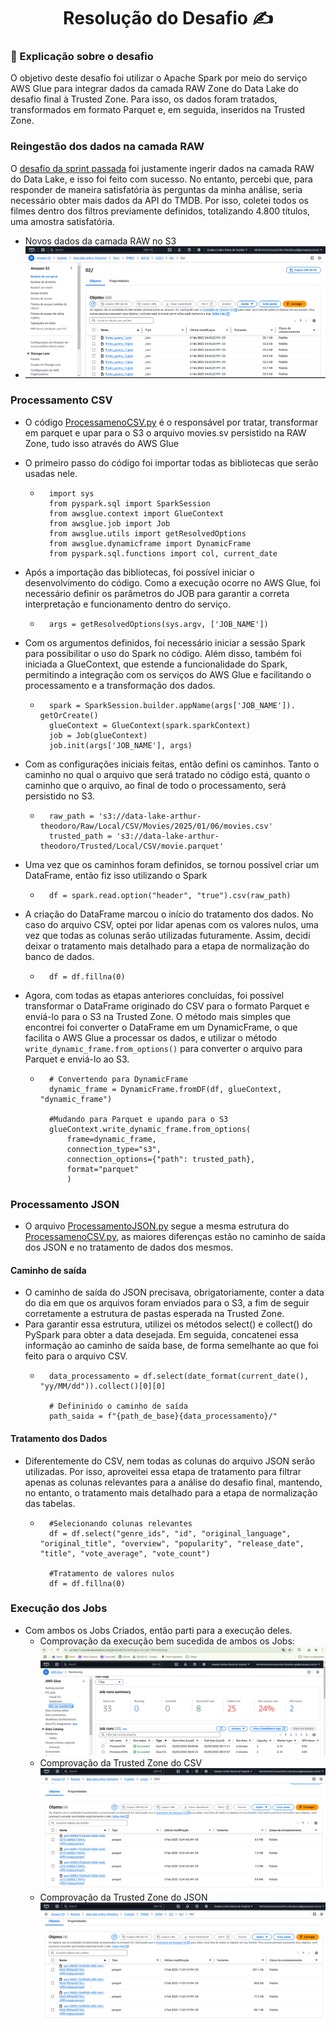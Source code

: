<h1 align="center">Resolução do Desafio ✍️</h1>

### 📝 Explicação sobre o desafio

O objetivo deste desafio foi utilizar o Apache Spark por meio do serviço AWS Glue para integrar dados da camada RAW Zone do Data Lake do desafio final à Trusted Zone. Para isso, os dados foram tratados, transformados em formato Parquet e, em seguida, inseridos na Trusted Zone.

### Reingestão dos dados na camada RAW

O [desafio da sprint passada](/Sprint%207/Desafio/README.md) foi justamente ingerir dados na camada RAW do Data Lake, e isso foi feito com sucesso. No entanto, percebi que, para responder de maneira satisfatória às perguntas da minha análise, seria necessário obter mais dados da API do TMDB. Por isso, coletei todos os filmes dentro dos filtros previamente definidos, totalizando 4.800 títulos, uma amostra satisfatória.

- Novos dados da camada RAW no S3
- ![Novos dados da camada RAW no S3](../Evidencias/ReingestaoDados.png)

### Processamento CSV

- O código [ProcessamenoCSV.py](./ProcessamentoCSV.py) é o responsável por tratar, transformar em parquet e upar para o S3 o arquivo movies.sv persistido na RAW Zone, tudo isso através do AWS Glue

- O primeiro passo do código foi importar todas as bibliotecas que serão usadas nele.
    - ```````
        import sys
        from pyspark.sql import SparkSession
        from awsglue.context import GlueContext
        from awsglue.job import Job
        from awsglue.utils import getResolvedOptions
        from awsglue.dynamicframe import DynamicFrame
        from pyspark.sql.functions import col, current_date
        `````````

- Após a importação das bibliotecas, foi possível iniciar o desenvolvimento do código. Como a execução ocorre no AWS Glue, foi necessário definir os parâmetros do JOB para garantir a correta interpretação e funcionamento dentro do serviço.

    - ```````
        args = getResolvedOptions(sys.argv, ['JOB_NAME'])
        ````````

- Com os argumentos definidos, foi necessário iniciar a sessão Spark para possibilitar o uso do Spark no código. Além disso, também foi iniciada a GlueContext, que estende a funcionalidade do Spark, permitindo a integração com os serviços do AWS Glue e facilitando o processamento e a transformação dos dados.

    - ````````
        spark = SparkSession.builder.appName(args['JOB_NAME']). getOrCreate()
        glueContext = GlueContext(spark.sparkContext)
        job = Job(glueContext)
        job.init(args['JOB_NAME'], args)

        ``````````
- Com as configurações iniciais feitas, então defini os caminhos. Tanto o caminho no qual o arquivo que será tratado no código está, quanto o caminho que o arquivo, ao final de todo o processamento, será persistido no S3.
    - ````````
        raw_path = 's3://data-lake-arthur-theodoro/Raw/Local/CSV/Movies/2025/01/06/movies.csv'
        trusted_path = 's3://data-lake-arthur-theodoro/Trusted/Local/CSV/movie.parquet'
        ``````````
- Uma vez que os caminhos foram definidos, se tornou possível criar um DataFrame, então fiz isso utilizando o Spark
    - ````````
        df = spark.read.option("header", "true").csv(raw_path)
        ````````

- A criação do DataFrame marcou o início do tratamento dos dados. No caso do arquivo CSV, optei por lidar apenas com os valores nulos, uma vez que todas as colunas serão utilizadas futuramente. Assim, decidi deixar o tratamento mais detalhado para a etapa de normalização do banco de dados.

    - `````````
        df = df.fillna(0)
        ``````````

- Agora, com todas as etapas anteriores concluídas, foi possível transformar o DataFrame originado do CSV para o formato Parquet e enviá-lo para o S3 na Trusted Zone. O método mais simples que encontrei foi converter o DataFrame em um DynamicFrame, o que facilita o AWS Glue a processar os dados, e utilizar o método ``write_dynamic_frame.from_options()`` para converter o arquivo para Parquet e enviá-lo ao S3.
    - ````````
        # Convertendo para DynamicFrame
        dynamic_frame = DynamicFrame.fromDF(df, glueContext, "dynamic_frame")
    
        #Mudando para Parquet e upando para o S3
        glueContext.write_dynamic_frame.from_options(
            frame=dynamic_frame,
            connection_type="s3",
            connection_options={"path": trusted_path},
            format="parquet"
            )
        ````````

### Processamento JSON

- O arquivo [ProcessamentoJSON.py](../Desafio/ProcessamentoJSON.py) segue a mesma estrutura do [ProcessamenoCSV.py](./ProcessamentoCSV.py), as maiores diferenças estão no caminho de saída dos JSON e no tratamento de dados dos mesmos.

#### Caminho de saída
- O caminho de saída do JSON precisava, obrigatoriamente, conter a data do dia em que os arquivos foram enviados para o S3, a fim de seguir corretamente a estrutura de pastas esperada na Trusted Zone.
- Para garantir essa estrutura, utilizei os métodos select() e collect() do PySpark para obter a data desejada. Em seguida, concatenei essa informação ao caminho de saída base, de forma semelhante ao que foi feito para o arquivo CSV.
    - ```````
        data_processamento = df.select(date_format(current_date(), "yy/MM/dd")).collect()[0][0]

        # Defininido o caminho de saída
        path_saida = f"{path_de_base}{data_processamento}/"
        ``````````

#### Tratamento dos Dados
- Diferentemente do CSV, nem todas as colunas do arquivo JSON serão utilizadas. Por isso, aproveitei essa etapa de tratamento para filtrar apenas as colunas relevantes para a análise do desafio final, mantendo, no entanto, o tratamento mais detalhado para a etapa de normalização das tabelas.
    - `````````
        #Selecionando colunas relevantes
        df = df.select("genre_ids", "id", "original_language", "original_title", "overview", "popularity", "release_date", "title", "vote_average", "vote_count")

        #Tratamento de valores nulos
        df = df.fillna(0)       
        ``````````

### Execução dos Jobs
- Com ambos os Jobs Criados, então parti para a execução deles.
    - Comprovação da execução bem sucedida de ambos os Jobs:
    ![Comprovação execução](../Evidencias/JobsRodadosSucesso.png)
    - Comprovação da Trusted Zone do CSV
    ![Comprovação Trusted CSV](../Evidencias/TrustedCSV.png)
    - Comprovação da Trusted Zone do JSON
    ![Comprovação Trusted JSON](../Evidencias/TrustedJSON.png)